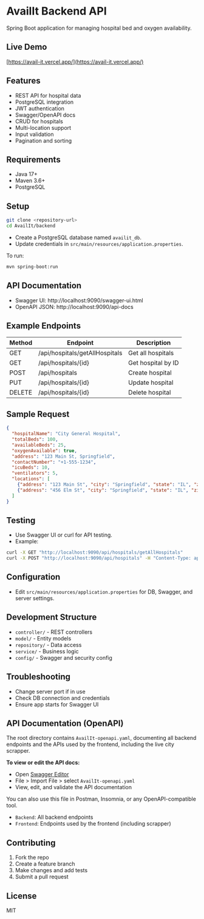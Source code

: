 # AvailIt Backend API

Spring Boot application for managing hospital bed and oxygen availability.

## Live Demo
[https://avail-it.vercel.app/](https://avail-it.vercel.app/)

## Features
- REST API for hospital data
- PostgreSQL integration
- JWT authentication
- Swagger/OpenAPI docs
- CRUD for hospitals
- Multi-location support
- Input validation
- Pagination and sorting

## Requirements
- Java 17+
- Maven 3.6+
- PostgreSQL

## Setup
```sh
git clone <repository-url>
cd AvailIt/backend
```
- Create a PostgreSQL database named `availit_db`.
- Update credentials in `src/main/resources/application.properties`.

To run:
```sh
mvn spring-boot:run
```

## API Documentation
- Swagger UI: http://localhost:9090/swagger-ui.html
- OpenAPI JSON: http://localhost:9090/api-docs

## Example Endpoints
| Method | Endpoint | Description |
|--------|----------|-------------|
| GET    | /api/hospitals/getAllHospitals | Get all hospitals |
| GET    | /api/hospitals/{id}           | Get hospital by ID |
| POST   | /api/hospitals                | Create hospital    |
| PUT    | /api/hospitals/{id}           | Update hospital    |
| DELETE | /api/hospitals/{id}           | Delete hospital    |

## Sample Request
```json
{
  "hospitalName": "City General Hospital",
  "totalBeds": 100,
  "availableBeds": 25,
  "oxygenAvailable": true,
  "address": "123 Main St, Springfield",
  "contactNumber": "+1-555-1234",
  "icuBeds": 10,
  "ventilators": 5,
  "locations": [
    {"address": "123 Main St", "city": "Springfield", "state": "IL", "zipCode": "62701"},
    {"address": "456 Elm St", "city": "Springfield", "state": "IL", "zipCode": "62702"}
  ]
}
```

## Testing
- Use Swagger UI or curl for API testing.
- Example:
```sh
curl -X GET "http://localhost:9090/api/hospitals/getAllHospitals"
curl -X POST "http://localhost:9090/api/hospitals" -H "Content-Type: application/json" -d '{...}'
```

## Configuration
- Edit `src/main/resources/application.properties` for DB, Swagger, and server settings.

## Development Structure
- `controller/` - REST controllers
- `model/` - Entity models
- `repository/` - Data access
- `service/` - Business logic
- `config/` - Swagger and security config

## Troubleshooting
- Change server port if in use
- Check DB connection and credentials
- Ensure app starts for Swagger UI

## API Documentation (OpenAPI)

The root directory contains `AvailIt-openapi.yaml`, documenting all backend endpoints and the APIs used by the frontend, including the live city scrapper.

**To view or edit the API docs:**
- Open [Swagger Editor](https://editor.swagger.io/)
- File > Import File > select `AvailIt-openapi.yaml`
- View, edit, and validate the API documentation

You can also use this file in Postman, Insomnia, or any OpenAPI-compatible tool.

- `Backend`: All backend endpoints
- `Frontend`: Endpoints used by the frontend (including scrapper)

## Contributing
1. Fork the repo
2. Create a feature branch
3. Make changes and add tests
4. Submit a pull request

## License
MIT 